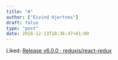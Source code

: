```yaml
---
title: "#"
author: ["Eivind Hjertnes"]
draft: false
type: "post"
date: 2018-12-13T18:36:47+01:00
---
```


Liked:
[Release
v6.0.0 · reduxjs/react-redux](https://github.com/reduxjs/react-redux/releases/tag/v6.0.0?utm%5Fcampaign=React+Newsletter&utm%5Fmedium=email&utm%5Fsource=React%5FNewsletter%5F141)
